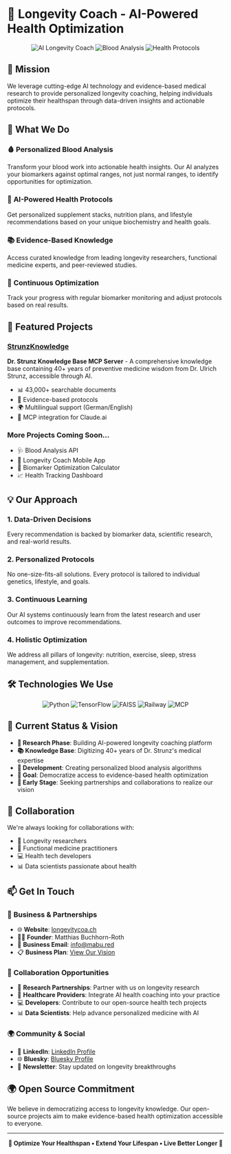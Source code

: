 # 🧬 Longevity Coach - AI-Powered Health Optimization

<div align="center">
  <img src="https://img.shields.io/badge/AI%20Powered-Longevity%20Coaching-blue?style=for-the-badge" alt="AI Longevity Coach" />
  <img src="https://img.shields.io/badge/Personalized-Blood%20Analysis-green?style=for-the-badge" alt="Blood Analysis" />
  <img src="https://img.shields.io/badge/Evidence%20Based-Health%20Protocols-red?style=for-the-badge" alt="Health Protocols" />
</div>

## 🎯 Mission

We leverage cutting-edge AI technology and evidence-based medical research to provide personalized longevity coaching, helping individuals optimize their healthspan through data-driven insights and actionable protocols.

## 🌟 What We Do

### 🩸 **Personalized Blood Analysis**
Transform your blood work into actionable health insights. Our AI analyzes your biomarkers against optimal ranges, not just normal ranges, to identify opportunities for optimization.

### 🤖 **AI-Powered Health Protocols**
Get personalized supplement stacks, nutrition plans, and lifestyle recommendations based on your unique biochemistry and health goals.

### 📚 **Evidence-Based Knowledge**
Access curated knowledge from leading longevity researchers, functional medicine experts, and peer-reviewed studies.

### 🔬 **Continuous Optimization**
Track your progress with regular biomarker monitoring and adjust protocols based on real results.

## 🚀 Featured Projects

### [StrunzKnowledge](https://github.com/longevitycoach/StrunzKnowledge)
**Dr. Strunz Knowledge Base MCP Server** - A comprehensive knowledge base containing 40+ years of preventive medicine wisdom from Dr. Ulrich Strunz, accessible through AI.
- 📊 43,000+ searchable documents
- 🧬 Evidence-based protocols
- 🌍 Multilingual support (German/English)
- 🤝 MCP integration for Claude.ai

### More Projects Coming Soon...
- 🩺 Blood Analysis API
- 📱 Longevity Coach Mobile App
- 🧮 Biomarker Optimization Calculator
- 📈 Health Tracking Dashboard

## 💡 Our Approach

### 1. **Data-Driven Decisions**
Every recommendation is backed by biomarker data, scientific research, and real-world results.

### 2. **Personalized Protocols**
No one-size-fits-all solutions. Every protocol is tailored to individual genetics, lifestyle, and goals.

### 3. **Continuous Learning**
Our AI systems continuously learn from the latest research and user outcomes to improve recommendations.

### 4. **Holistic Optimization**
We address all pillars of longevity: nutrition, exercise, sleep, stress management, and supplementation.

## 🛠️ Technologies We Use

<div align="center">
  <img src="https://img.shields.io/badge/Python-3776AB?style=for-the-badge&logo=python&logoColor=white" alt="Python" />
  <img src="https://img.shields.io/badge/AI/ML-TensorFlow-FF6F00?style=for-the-badge&logo=tensorflow&logoColor=white" alt="TensorFlow" />
  <img src="https://img.shields.io/badge/Vector%20DB-FAISS-00589C?style=for-the-badge" alt="FAISS" />
  <img src="https://img.shields.io/badge/Cloud-Railway-0B0D0E?style=for-the-badge&logo=railway&logoColor=white" alt="Railway" />
  <img src="https://img.shields.io/badge/Protocol-MCP-7C3AED?style=for-the-badge" alt="MCP" />
</div>

## 🚀 Current Status & Vision

- **🔬 Research Phase**: Building AI-powered longevity coaching platform
- **📚 Knowledge Base**: Digitizing 40+ years of Dr. Strunz's medical expertise
- **🧪 Development**: Creating personalized blood analysis algorithms
- **🎯 Goal**: Democratize access to evidence-based health optimization
- **🌱 Early Stage**: Seeking partnerships and collaborations to realize our vision

## 🤝 Collaboration

We're always looking for collaborations with:
- 🔬 Longevity researchers
- 🏥 Functional medicine practitioners
- 💻 Health tech developers
- 📊 Data scientists passionate about health

## 📫 Get In Touch

### 🏢 **Business & Partnerships**
- 🌐 **Website**: [longevitycoa.ch](https://longevitycoa.ch/)
- 👨‍💼 **Founder**: Matthias Buchhorn-Roth
- 📧 **Business Email**: info@mabu.red
- 📋 **Business Plan**: [View Our Vision](https://longevitycoa.ch/business-plan)

### 🤝 **Collaboration Opportunities**
- 🔬 **Research Partnerships**: Partner with us on longevity research
- 🏥 **Healthcare Providers**: Integrate AI health coaching into your practice
- 💻 **Developers**: Contribute to our open-source health tech projects
- 📊 **Data Scientists**: Help advance personalized medicine with AI

### 🌍 **Community & Social**
- 📱 **LinkedIn**: [LinkedIn Profile](https://www.linkedin.com/in/mbuchhorn/)
- 🌐 **Bluesky**: [Bluesky Profile](https://bsky.app/profile/m43u.bsky.social)
- 📰 **Newsletter**: Stay updated on longevity breakthroughs

## 🌍 Open Source Commitment

We believe in democratizing access to longevity knowledge. Our open-source projects aim to make evidence-based health optimization accessible to everyone.

---

<div align="center">
  <b>🧬 Optimize Your Healthspan • Extend Your Lifespan • Live Better Longer 🧬</b>
</div>
